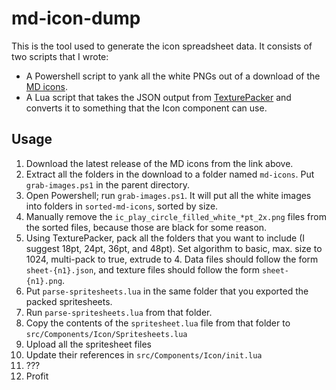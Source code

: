 # md-icon-dump
This is the tool used to generate the icon spreadsheet data. It consists of two scripts that I wrote:

* A Powershell script to yank all the white PNGs out of a download of the [MD icons](https://github.com/google/material-design-icons/releases).
* A Lua script that takes the JSON output from [TexturePacker](https://www.codeandweb.com/texturepacker) and converts it to something that the Icon component can use.

## Usage

1. Download the latest release of the MD icons from the link above.
2. Extract all the folders in the download to a folder named `md-icons`. Put `grab-images.ps1` in the parent directory.
3. Open Powershell; run `grab-images.ps1`. It will put all the white images into folders in `sorted-md-icons`, sorted by size.
4. Manually remove the `ic_play_circle_filled_white_*pt_2x.png` files from the sorted files, because those are black for some reason.
5. Using TexturePacker, pack all the folders that you want to include (I suggest 18pt, 24pt, 36pt, and 48pt). Set algorithm to basic, max. size to 1024, multi-pack to true, extrude to 4. Data files should follow the form `sheet-{n1}.json`, and texture files should follow the form `sheet-{n1}.png`.
6. Put `parse-spritesheets.lua` in the same folder that you exported the packed spritesheets.
7. Run `parse-spritesheets.lua` from that folder.
8. Copy the contents of the `spritesheet.lua` file from that folder to `src/Components/Icon/Spritesheets.lua`
9. Upload all the spritesheet files
10. Update their references in `src/Components/Icon/init.lua`
11. ???
12. Profit